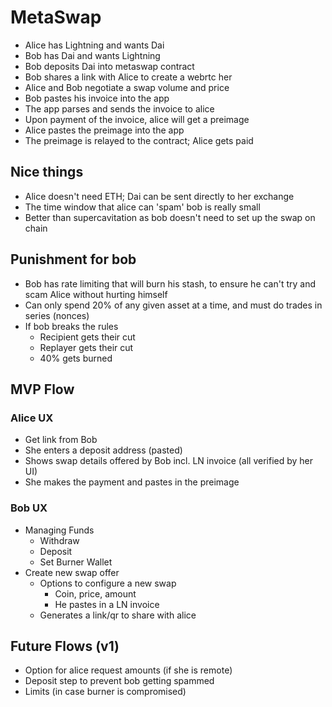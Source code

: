 # MetaSwap

* Alice has Lightning and wants Dai
* Bob has Dai and wants Lightning
* Bob deposits Dai into metaswap contract
* Bob shares a link with Alice to create a webrtc her
* Alice and Bob negotiate a swap volume and price
* Bob pastes his invoice into the app
* The app parses and sends the invoice to alice
* Upon payment of the invoice, alice will get a preimage
* Alice pastes the preimage into the app
* The preimage is relayed to the contract; Alice gets paid

## Nice things

* Alice doesn't need ETH; Dai can be sent directly to her exchange
* The time window that alice can 'spam' bob is really small
* Better than supercavitation as bob doesn't need to set up the swap on chain

## Punishment for bob

* Bob has rate limiting that will burn his stash, to ensure he can't try and scam Alice without hurting himself
* Can only spend 20% of any given asset at a time, and must do trades in series (nonces)
* If bob breaks the rules
  * Recipient gets their cut
  * Replayer gets their cut
  * 40% gets burned

## MVP Flow

### Alice UX

* Get link from Bob
* She enters a deposit address (pasted)
* Shows swap details offered by Bob incl. LN invoice (all verified by her UI)
* She makes the payment and pastes in the preimage

### Bob UX

* Managing Funds
  * Withdraw
  * Deposit
  * Set Burner Wallet
* Create new swap offer
  * Options to configure a new swap
    * Coin, price, amount
    * He pastes in a LN invoice
  * Generates a link/qr to share with alice

## Future Flows (v1)

* Option for alice request amounts (if she is remote)
* Deposit step to prevent bob getting spammed
* Limits (in case burner is compromised)